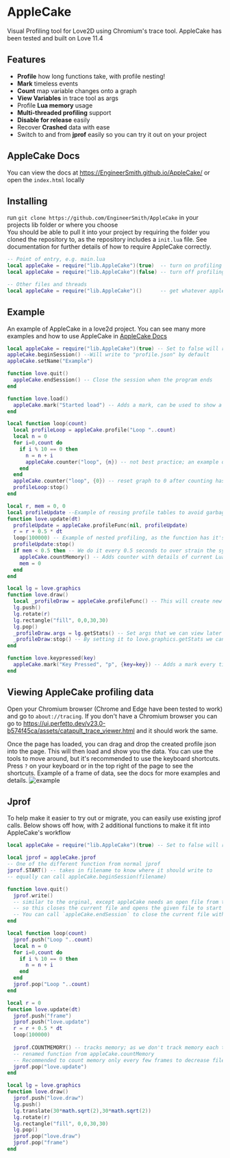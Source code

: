 # AppleCake
Visual Profiling tool for Love2D using Chromium's trace tool. AppleCake has been tested and built on Love 11.4
## Features
* **Profile** how long functions take, with profile nesting!
* **Mark** timeless events
* **Count** map variable changes onto a graph
* **View Variables** in trace tool as args
* Profile **Lua memory** usage
* **Multi-threaded profiling** support
* **Disable for release** easily
* Recover **Crashed** data with ease
* Switch to and from **jprof** easily so you can try it out on your project
## AppleCake Docs
You can view the docs at https://EngineerSmith.github.io/AppleCake/ or open the `index.html` locally
## Installing
run `git clone https://github.com/EngineerSmith/AppleCake` in your projects lib folder or where you choose  
You should be able to pull it into your project by requiring the folder you cloned the repository to, as the repository includes a `init.lua` file. See documentation for further details of how to require AppleCake correctly.
```lua
-- Point of entry, e.g. main.lua
local appleCake = require("lib.AppleCake")(true)  -- turn on profiling
local appleCake = require("lib.AppleCake")(false) -- turn off profiling

-- Other files and threads
local appleCake = require("lib.AppleCake")()      -- get whatever appleCake has been loaded by the first call
```
## Example
An example of AppleCake in a love2d project. You can see many more examples and how to use AppleCake in [AppleCake Docs](#AppleCake-Docs)
```lua
local appleCake = require("lib.AppleCake")(true) -- Set to false will remove the profiling tool from the project
appleCake.beginSession() --Will write to "profile.json" by default
appleCake.setName("Example")

function love.quit()
  appleCake.endSession() -- Close the session when the program ends
end

function love.load()
  appleCake.mark("Started load") -- Adds a mark, can be used to show a timeless events or other details
end

local function loop(count)
  local profileLoop = appleCake.profile("Loop "..count)
  local n = 0
  for i=0,count do
    if i % 10 == 0 then
      n = n + i
      appleCake.counter("loop", {n}) -- not best practice; an example of what you can do
    end
  end
  appleCake.counter("loop", {0}) -- reset graph to 0 after counting has stopped
  profileLoop:stop()
end

local r, mem = 0, 0
local profileUpdate --Example of reusing profile tables to avoid garbage
function love.update(dt)
  profileUpdate = appleCake.profileFunc(nil, profileUpdate)
  r = r + 0.5 * dt
  loop(100000) -- Example of nested profiling, as the function has it's own profile
  profileUpdate:stop()
  if mem < 0.5 then -- We do it every 0.5 seconds to over strain the system
    appleCake.countMemory() -- Adds counter with details of current Lua memory usage, this becomes a graph
    mem = 0
  end
end

local lg = love.graphics
function love.draw()
  local _profileDraw = appleCake.profileFunc() -- This will create new profile table every time this function is ran
  lg.push()
  lg.rotate(r)
  lg.rectangle("fill", 0,0,30,30)
  lg.pop()
  _profileDraw.args = lg.getStats() -- Set args that we can view later in the viewer
  _profileDraw:stop() -- By setting it to love.graphics.getStats we can see details of the draw
end

function love.keypressed(key)
  appleCake.mark("Key Pressed", "p", {key=key}) -- Adds a mark every time a key is pressed, with the key as an argument
end
```
## Viewing AppleCake profiling data
Open your Chromium browser (Chrome and Edge have been tested to work) and go to `about://tracing`. If you don't have a Chromium browser you can go to https://ui.perfetto.dev/v23.0-b574f45ca/assets/catapult_trace_viewer.html and it should work the same.

Once the page has loaded, you can drag and drop the created profile json into the page. This will then load and show you the data. You can use the tools to move around, but it's recommended to use the keyboard shortcuts. Press `?` on your keyboard or in the top right of the page to see the shortcuts.
Example of a frame of data, see the docs for more examples and details.
![example](https://i.imgur.com/6SBDkSc.png "Example of chrome tracing")
## Jprof
To help make it easier to try out or migrate, you can easily use existing jprof calls. Below shows off how, with 2 additional functions to make it fit into AppleCake's workflow
```lua
local appleCake = require("lib.AppleCake")(true) -- Set to false will remove the profiling tool from the project, and all other threads

local jprof = appleCake.jprof
-- One of the different function from normal jprof
jprof.START() -- takes in filename to know where it should write to
-- equally can call appleCake.beginSession(filename)

function love.quit()
  jprof.write()
  -- similar to the orginal, except appleCake needs an open file from the start to work (see above),
  -- so this closes the current file and opens the given file to start writing to
  -- You can call `appleCake.endSession` to close the current file without opening a file again
end

local function loop(count)
  jprof.push("Loop "..count)
  local n = 0
  for i=0,count do
    if i % 10 == 0 then
      n = n + i
    end
  end
  jprof.pop("Loop "..count)
end

local r = 0
function love.update(dt)
  jprof.push("frame")
  jprof.push("love.update")
  r = r + 0.5 * dt
  loop(100000)
  
  jprof.COUNTMEMORY() -- tracks memory; as we don't track memory each time push is called like jprof
  -- renamed function from appleCake.countMemory
  -- Recommended to count memory only every few frames to decrease file size of the resulting profiled session
  jprof.pop("love.update")
end

local lg = love.graphics
function love.draw()
  jprof.push("love.draw")
  lg.push()
  lg.translate(30*math.sqrt(2),30*math.sqrt(2))
  lg.rotate(r)
  lg.rectangle("fill", 0,0,30,30)
  lg.pop()
  jprof.pop("love.draw")
  jprof.pop("frame")
end
```